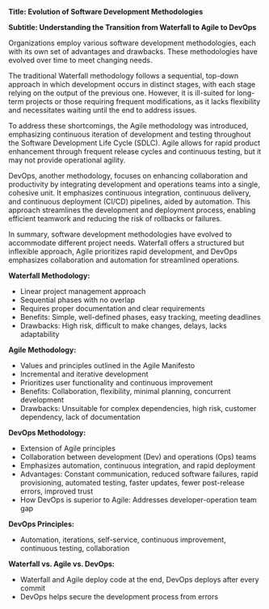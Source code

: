 **Title: Evolution of Software Development Methodologies**

**Subtitle: Understanding the Transition from Waterfall to Agile to DevOps**

Organizations employ various software development methodologies, each with its own set of advantages and drawbacks. These methodologies have evolved over time to meet changing needs.

The traditional Waterfall methodology follows a sequential, top-down approach in which development occurs in distinct stages, with each stage relying on the output of the previous one. However, it is ill-suited for long-term projects or those requiring frequent modifications, as it lacks flexibility and necessitates waiting until the end to address issues.

To address these shortcomings, the Agile methodology was introduced, emphasizing continuous iteration of development and testing throughout the Software Development Life Cycle (SDLC). Agile allows for rapid product enhancement through frequent release cycles and continuous testing, but it may not provide operational agility.

DevOps, another methodology, focuses on enhancing collaboration and productivity by integrating development and operations teams into a single, cohesive unit. It emphasizes continuous integration, continuous delivery, and continuous deployment (CI/CD) pipelines, aided by automation. This approach streamlines the development and deployment process, enabling efficient teamwork and reducing the risk of rollbacks or failures.

In summary, software development methodologies have evolved to accommodate different project needs. Waterfall offers a structured but inflexible approach, Agile prioritizes rapid development, and DevOps emphasizes collaboration and automation for streamlined operations.


**Waterfall Methodology:**
- Linear project management approach
- Sequential phases with no overlap
- Requires proper documentation and clear requirements
- Benefits: Simple, well-defined phases, easy tracking, meeting deadlines
- Drawbacks: High risk, difficult to make changes, delays, lacks adaptability

**Agile Methodology:**
- Values and principles outlined in the Agile Manifesto
- Incremental and iterative development
- Prioritizes user functionality and continuous improvement
- Benefits: Collaboration, flexibility, minimal planning, concurrent development
- Drawbacks: Unsuitable for complex dependencies, high risk, customer dependency, lack of documentation

**DevOps Methodology:**
- Extension of Agile principles
- Collaboration between development (Dev) and operations (Ops) teams
- Emphasizes automation, continuous integration, and rapid deployment
- Advantages: Constant communication, reduced software failures, rapid provisioning, automated testing, faster updates, fewer post-release errors, improved trust
- How DevOps is superior to Agile: Addresses developer-operation team gap

**DevOps Principles:**
- Automation, iterations, self-service, continuous improvement, continuous testing, collaboration

**Waterfall vs. Agile vs. DevOps:**
- Waterfall and Agile deploy code at the end, DevOps deploys after every commit
- DevOps helps secure the development process from errors
